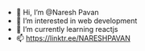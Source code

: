 - 👋 Hi, I’m @Naresh Pavan
- 👀 I’m interested in web development
- 🌱 I’m currently learning reactjs
- 📫 https://linktr.ee/NARESHPAVAN

<!---
Naresh-Pavan/Naresh-Pavan is a ✨ special ✨ repository because its `README.md` (this file) appears on your GitHub profile.
You can click the Preview link to take a look at your changes.
--->
